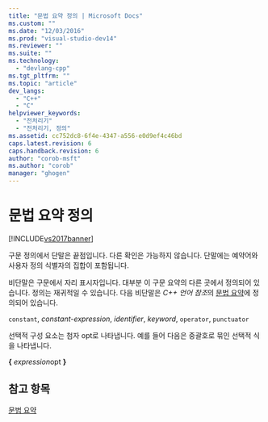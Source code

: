 ```yaml
---
title: "문법 요약 정의 | Microsoft Docs"
ms.custom: ""
ms.date: "12/03/2016"
ms.prod: "visual-studio-dev14"
ms.reviewer: ""
ms.suite: ""
ms.technology: 
  - "devlang-cpp"
ms.tgt_pltfrm: ""
ms.topic: "article"
dev_langs: 
  - "C++"
  - "C"
helpviewer_keywords: 
  - "전처리기"
  - "전처리기, 정의"
ms.assetid: cc752dc8-6f4e-4347-a556-e0d9ef4c46bd
caps.latest.revision: 6
caps.handback.revision: 6
author: "corob-msft"
ms.author: "corob"
manager: "ghogen"
---
```

# 문법 요약 정의
[!INCLUDE[vs2017banner](../assembler/inline/includes/vs2017banner.md)]

구문 정의에서 단말은 끝점입니다.  다른 확인은 가능하지 않습니다.  단말에는 예약어와 사용자 정의 식별자의 집합이 포함됩니다.  
  
 비단말은 구문에서 자리 표시자입니다.  대부분 이 구문 요약의 다른 곳에서 정의되어 있습니다.  정의는 재귀적일 수 있습니다.  다음 비단말은 *C\+\+ 언어 참조*의 [문법 요약](../misc/grammar-summary-cpp.md)에 정의되어 있습니다.  
  
 `constant`, *constant\-expression*, *identifier*, *keyword*, `operator`, `punctuator`  
  
 선택적 구성 요소는 첨자 opt로 나타냅니다.  예를 들어 다음은 중괄호로 묶인 선택적 식을 나타냅니다.  
  
 **{** *expression*opt **}**  
  
## 참고 항목  
 [문법 요약](../preprocessor/grammar-summary-c-cpp.md)